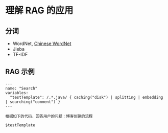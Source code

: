 # 理解 RAG 的应用

## 分词

- WordNet, [Chinese WordNet](https://github.com/lopentu/CwnGraph)
- Jieba
- TF-IDF

## RAG 示例

```shire
---
name: "Search"
variables:
  "testTemplate": /.*.java/ { caching("disk") | splitting | embedding | searching("comment") }
---

根据如下的代码，回答用户的问题：博客创建的流程

$testTemplate
```

